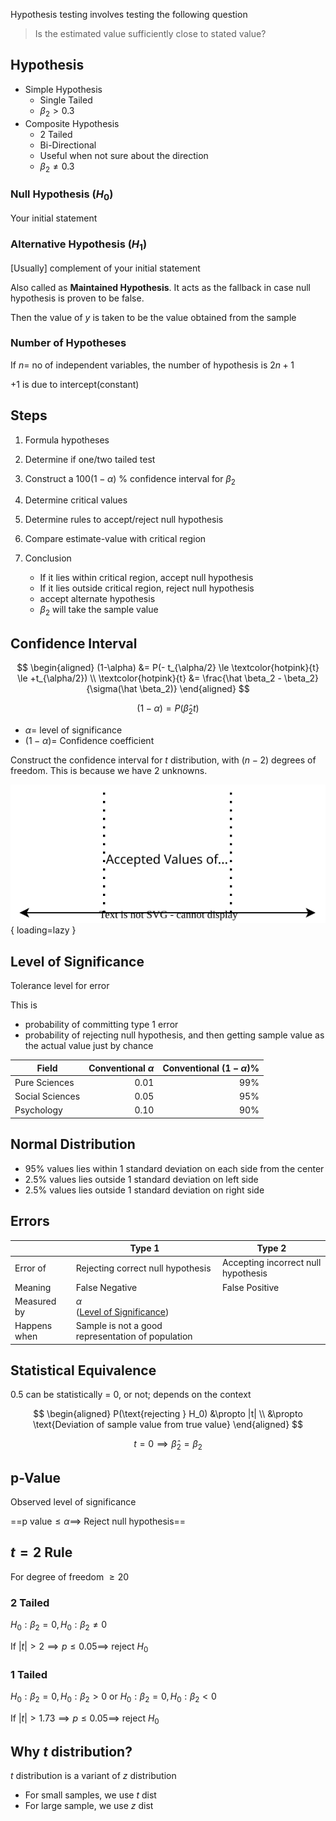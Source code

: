 Hypothesis testing involves testing the following question

> Is the estimated value sufficiently close to stated value?

## Hypothesis

- Simple Hypothesis
    - Single Tailed
    - $\beta_2 > 0.3$
- Composite Hypothesis
    - 2 Tailed
    - Bi-Directional
    - Useful when not sure about the direction
    - $\beta_2 \ne 0.3$

### Null Hypothesis $(H_0)$

Your initial statement

### Alternative Hypothesis $(H_1)$

[Usually] complement of your initial statement

Also called as **Maintained Hypothesis**. It acts as the fallback in case null hypothesis is proven to be false.

Then the value of $y$ is taken to be the value obtained from the sample

### Number of Hypotheses

If $n =$ no of independent variables, the number of hypothesis is $2n + 1$

$+1$ is due to intercept(constant)

## Steps

1. Formula hypotheses

2. Determine if one/two tailed test

3. Construct a $100(1-\alpha) \ \%$ confidence interval for $\beta_2$

4. Determine critical values

5. Determine rules to accept/reject null hypothesis

6. Compare estimate-value with critical region

7. Conclusion

     - If it lies within critical region, accept null hypothesis
     - If it lies outside critical region, reject null hypothesis
     - accept alternate hypothesis
     - $\beta_2$ will take the sample value

## Confidence Interval

$$
\begin{aligned}
(1-\alpha)
&= P(- t_{\alpha/2} \le
\textcolor{hotpink}{t}
\le +t_{\alpha/2}) \\
\textcolor{hotpink}{t}
&= \frac{\hat \beta_2 - \beta_2}{\sigma(\hat \beta_2)}
\end{aligned}
$$

$$
(1-\alpha) =
P(\hat \beta_2  t)
$$

- $\alpha =$ level of significance
- $(1-\alpha) =$ Confidence coefficient

Construct the confidence interval for $t$ distribution, with $(n-2)$ degrees of freedom.
This is because we have 2 unknowns.

![confidence](assets/confidence.svg){ loading=lazy }

## Level of Significance

Tolerance level for error

This is

- probability of committing type 1 error
- probability of rejecting null hypothesis, and then getting sample value as the actual value just by chance

| Field           | Conventional $\alpha$ | Conventional $(1 - \alpha) \%$ |
| --------------- | --------------------: | -----------------------------: |
| Pure Sciences   |                  0.01 |                            99% |
| Social Sciences |                  0.05 |                            95% |
| Psychology      |                  0.10 |                            90% |

## Normal Distribution

- $95 \%$ values lies within 1 standard deviation on each side from the center
- $2.5 \%$ values lies outside 1 standard deviation on left side
- $2.5 \%$ values lies outside 1 standard deviation on right side

## Errors

|              | Type 1                                                       | Type 2                              |
| ------------ | ------------------------------------------------------------ | ----------------------------------- |
| Error of     | Rejecting correct null hypothesis                            | Accepting incorrect null hypothesis |
| Meaning      | False Negative                                               | False Positive                      |
| Measured by  | $\alpha$<br />([Level of Significance](#Level-of-Significance)) |                                     |
| Happens when | Sample is not a good representation of population            |                                     |

## Statistical Equivalence

0.5 can be statistically = 0, or not; depends on the context

$$
\begin{aligned}
P(\text{rejecting } H_0)
&\propto |t| \\
&\propto \text{Deviation of sample value from true value}
\end{aligned}
$$

$$
t = 0 \implies \hat \beta_2 = \beta_2
$$

## p-Value

Observed level of significance

==$\text{p value} \le \alpha \implies$ Reject null hypothesis==

## $t=2$ Rule

For degree of freedom $\ge 20$

### 2 Tailed
$H_0: \beta_2 = 0, H_0: \beta_2 \ne 0$ 

If $|t| > 2 \implies p \le 0.05 \implies$ reject $H_0$

### 1 Tailed

$H_0: \beta_2 = 0, H_0: \beta_2 > 0$ or $H_0: \beta_2 = 0, H_0: \beta_2 < 0$ 

If $|t| > 1.73 \implies p \le 0.05 \implies$ reject $H_0$

## Why $t$ distribution?

$t$ distribution is a variant of $z$ distribution

- For small samples, we use $t$ dist
- For large sample, we use $z$ dist
